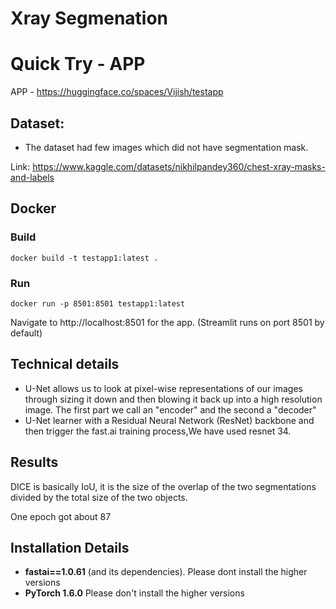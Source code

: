 # Xray Segmenation

# Quick Try - APP

APP - https://huggingface.co/spaces/Vijish/testapp

## Dataset:

- The dataset had few images which did not have segmentation mask.

Link: https://www.kaggle.com/datasets/nikhilpandey360/chest-xray-masks-and-labels


## Docker

### Build
```
docker build -t testapp1:latest .
```

### Run
```
docker run -p 8501:8501 testapp1:latest
```

Navigate to http://localhost:8501 for the app. (Streamlit runs on port 8501 by default)

## Technical details
- U-Net allows us to look at pixel-wise representations of our images through sizing it down and then blowing it back up into a high resolution image. The first part we call an "encoder" and the second a "decoder"
-  U-Net learner with a Residual Neural Network (ResNet) backbone and then trigger the fast.ai training process,We have used resnet 34.

## Results

DICE is basically IoU, it is the size of the overlap of the two segmentations divided by the total size of the two objects. 

One epoch got about 87

## Installation Details

- **fastai==1.0.61** (and its dependencies).  Please dont install the higher versions
- **PyTorch 1.6.0** Please don't install the higher versions


